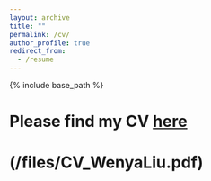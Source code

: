 ```yaml
---
layout: archive
title: ""
permalink: /cv/
author_profile: true
redirect_from:
  - /resume
---
```


{% include base_path %}
# Please find my CV [here](/files/CV_WenyaLiu.pdf)
(/files/CV_WenyaLiu.pdf)
======

